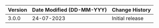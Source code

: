 | **Version** | **Date Modified (DD-MM-YYY)** | **Change History**          |
|-------------|-------------------------------|-----------------------------|
| 3.0.0       | 24-07-2023                    |Initial release  	        |  

